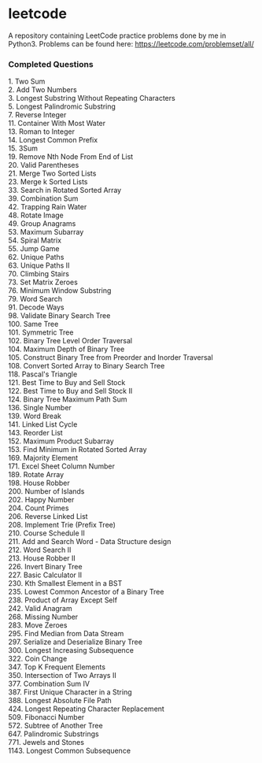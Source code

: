 # leetcode
A repository containing LeetCode practice problems done by me in Python3.
Problems can be found here: https://leetcode.com/problemset/all/

### Completed Questions
1\. Two Sum  
2\. Add Two Numbers  
3\. Longest Substring Without Repeating Characters  
5\. Longest Palindromic Substring  
7\. Reverse Integer  
11\. Container With Most Water  
13\. Roman to Integer   
14\. Longest Common Prefix  
15\. 3Sum  
19\. Remove Nth Node From End of List  
20\. Valid Parentheses  
21\. Merge Two Sorted Lists  
23\. Merge k Sorted Lists  
33\. Search in Rotated Sorted Array  
39\. Combination Sum  
42\. Trapping Rain Water  
48\. Rotate Image  
49\. Group Anagrams  
53\. Maximum Subarray  
54\. Spiral Matrix  
55\. Jump Game  
62\. Unique Paths  
63\. Unique Paths II  
70\. Climbing Stairs  
73\. Set Matrix Zeroes  
76\. Minimum Window Substring  
79\. Word Search  
91\. Decode Ways  
98\. Validate Binary Search Tree  
100\. Same Tree  
101\. Symmetric Tree  
102\. Binary Tree Level Order Traversal  
104\. Maximum Depth of Binary Tree  
105\. Construct Binary Tree from Preorder and Inorder Traversal  
108\. Convert Sorted Array to Binary Search Tree  
118\. Pascal's Triangle  
121\. Best Time to Buy and Sell Stock    
122\. Best Time to Buy and Sell Stock II  
124\. Binary Tree Maximum Path Sum  
136\. Single Number  
139\. Word Break  
141\. Linked List Cycle  
143\. Reorder List  
152\. Maximum Product Subarray  
153\. Find Minimum in Rotated Sorted Array  
169\. Majority Element   
171\. Excel Sheet Column Number  
189\. Rotate Array  
198\. House Robber  
200\. Number of Islands  
202\. Happy Number  
204\. Count Primes  
206\. Reverse Linked List  
208\. Implement Trie (Prefix Tree)  
210\. Course Schedule II  
211\. Add and Search Word - Data Structure design  
212\. Word Search II  
213\. House Robber II  
226\. Invert Binary Tree  
227\. Basic Calculator II  
230\. Kth Smallest Element in a BST  
235\. Lowest Common Ancestor of a Binary Tree  
238\. Product of Array Except Self  
242\. Valid Anagram  
268\. Missing Number  
283\. Move Zeroes  
295\. Find Median from Data Stream  
297\. Serialize and Deserialize Binary Tree  
300\. Longest Increasing Subsequence  
322\. Coin Change  
347\. Top K Frequent Elements  
350\. Intersection of Two Arrays II  
377\. Combination Sum IV  
387\. First Unique Character in a String  
388\. Longest Absolute File Path  
424\. Longest Repeating Character Replacement  
509\. Fibonacci Number  
572\. Subtree of Another Tree  
647\. Palindromic Substrings  
771\. Jewels and Stones  
1143\. Longest Common Subsequence
